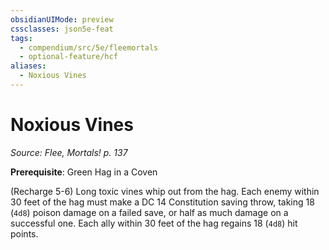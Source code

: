 ```yaml
---
obsidianUIMode: preview
cssclasses: json5e-feat
tags:
  - compendium/src/5e/fleemortals
  - optional-feature/hcf
aliases:
  - Noxious Vines
---
```

# Noxious Vines
*Source: Flee, Mortals! p. 137*  

**Prerequisite**: Green Hag in a Coven

(Recharge 5-6) Long toxic vines whip out from the hag. Each enemy within 30 feet of the hag must make a DC 14 Constitution saving throw, taking 18 (`4d8`) poison damage on a failed save, or half as much damage on a successful one. Each ally within 30 feet of the hag regains 18 (`4d8`) hit points.